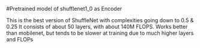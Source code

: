 #Pretrained model of shufflenet1_0 as Encoder

This is the best version of ShuffleNet with complexities going down to 0.5 & 0.25
It consists of about 50 layers, with about 140M FLOPS.
Works better than mobilenet, but tends to be slower at training due to much higher layers and FLOPs
